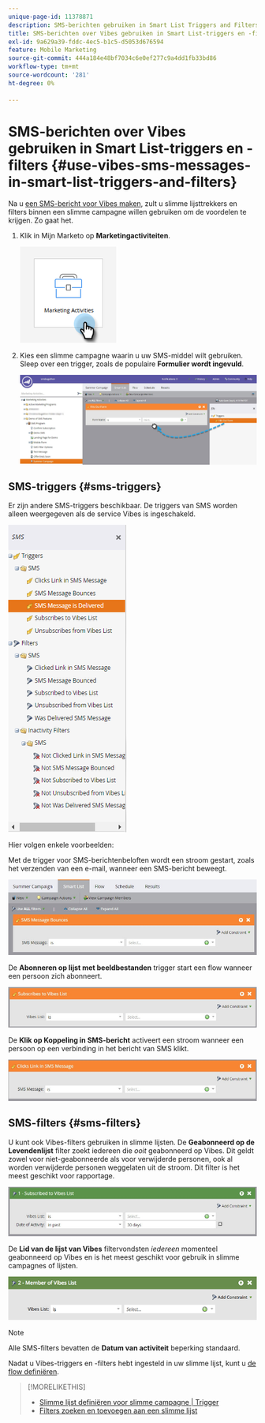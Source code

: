 ```yaml
---
unique-page-id: 11378871
description: SMS-berichten gebruiken in Smart List Triggers and Filters - Marketo Docs - Productdocumentatie
title: SMS-berichten over Vibes gebruiken in Smart List-triggers en -filters
exl-id: 9a629a39-fddc-4ec5-b1c5-d5053d676594
feature: Mobile Marketing
source-git-commit: 444a184e48bf7034c6e0ef277c9a4dd1fb33bd86
workflow-type: tm+mt
source-wordcount: '281'
ht-degree: 0%

---
```


# SMS-berichten over Vibes gebruiken in Smart List-triggers en -filters {#use-vibes-sms-messages-in-smart-list-triggers-and-filters}

Na u [een SMS-bericht voor Vibes maken](/help/marketo/product-docs/mobile-marketing/vibes-sms-messages/create-a-vibes-sms-message.md), zult u slimme lijsttrekkers en filters binnen een slimme campagne willen gebruiken om de voordelen te krijgen. Zo gaat het.

1. Klik in Mijn Marketo op **Marketingactiviteiten**.

   ![](assets/use-vibes-sms-messages-in-smart-list-triggers-and-filters-1.png)

1. Kies een slimme campagne waarin u uw SMS-middel wilt gebruiken. Sleep over een trigger, zoals de populaire **Formulier wordt ingevuld**.

   ![](assets/fills-out-form-pull-over.jpg)

## SMS-triggers {#sms-triggers}

Er zijn andere SMS-triggers beschikbaar. De triggers van SMS worden alleen weergegeven als de service Vibes is ingeschakeld.

![](assets/new-sms-search2.png)

Hier volgen enkele voorbeelden:

Met de trigger voor SMS-berichtenbeloften wordt een stroom gestart, zoals het verzenden van een e-mail, wanneer een SMS-bericht beweegt.

![](assets/sms-message-bounces-real.jpg)

De **Abonneren op lijst met beeldbestanden** trigger start een flow wanneer een persoon zich abonneert.

![](assets/subscribes-to-vibes-list-real.jpg)

De **Klik op Koppeling in SMS-bericht** activeert een stroom wanneer een persoon op een verbinding in het bericht van SMS klikt.

![](assets/clicks-link-in-sms-message.jpg)

## SMS-filters {#sms-filters}

U kunt ook Vibes-filters gebruiken in slimme lijsten. De **Geabonneerd op de Levendenlijst** filter zoekt iedereen die *ooit* geabonneerd op Vibes. Dit geldt zowel voor niet-geabonneerde als voor verwijderde personen, ook al worden verwijderde personen weggelaten uit de stroom. Dit filter is het meest geschikt voor rapportage.

![](assets/subscribed-to-vibes-list-filter-real.jpg)

De **Lid van de lijst van Vibes** filtervondsten _iedereen_ momenteel geabonneerd op Vibes en is het meest geschikt voor gebruik in slimme campagnes of lijsten.

![](assets/image001.png)

>[!NOTE]
>
>Alle SMS-filters bevatten de **Datum van activiteit** beperking standaard.

Nadat u Vibes-triggers en -filters hebt ingesteld in uw slimme lijst, kunt u [de flow definiëren](/help/marketo/product-docs/mobile-marketing/vibes-sms-messages/add-a-flow-step-for-sms.md).

>[!MORELIKETHIS]
>
>* [Slimme lijst definiëren voor slimme campagne | Trigger](/help/marketo/product-docs/core-marketo-concepts/smart-campaigns/creating-a-smart-campaign/define-smart-list-for-smart-campaign-trigger.md)
>* [Filters zoeken en toevoegen aan een slimme lijst](/help/marketo/product-docs/core-marketo-concepts/smart-lists-and-static-lists/creating-a-smart-list/find-and-add-filters-to-a-smart-list.md)
